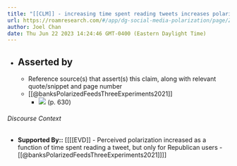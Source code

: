 ```yaml
---
title: "[[CLM]] - increasing time spent reading tweets increases polarization effect"
url: https://roamresearch.com/#/app/dg-social-media-polarization/page/ZO5BOavVX
author: Joel Chan
date: Thu Jun 22 2023 14:24:46 GMT-0400 (Eastern Daylight Time)
---
```


- ## Asserted by
    - Reference source(s) that assert(s) this claim, along with relevant quote/snippet and page number
    - [[@banksPolarizedFeedsThreeExperiments2021]]
        - ![](https://firebasestorage.googleapis.com/v0/b/firescript-577a2.appspot.com/o/imgs%2Fapp%2Fdg-social-media-polarization%2F5UacKAbCdR.25.01.png?alt=media&token=7f0f9003-9608-41ee-8957-d15d0f4052f0) (p. 630)

###### Discourse Context

- **Supported By::** [[[[EVD]] - Perceived polarization increased as a function of time spent reading a tweet, but only for Republican users - [[@banksPolarizedFeedsThreeExperiments2021]]]]
